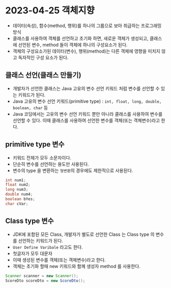 # 2023-04-25 객체지향
- 데이터(속성), 함수(method, 행위)를 하나의 그룹으로 보아 취급하는 프로그래밍 방식
- 클래스를 사용하여 객체를 선언하고 초기화 하면, 새로운 객체가 생성되고, 클래스에 선언된 변수, method 들이 객체에 하나의 구성요소가 된다.
- 객체의 구성요소가된 데이터(변수), 행위(method)는 다른 객체에 영향을 미치지 않고 독자적인 구성 요소가 된다.

## 클래스 선언(클래스 만들기)
- 개발자가 선언한 클래스는 Java 고유의 변수 선언 키워드 처럼 변수를 선언할 수 있는 키워드가 된다.
- Java 고유의 변수 선언 키워드(primitive type) : `int, float, long, double, boolean, char` 등
- Java 코딩에서는 고유의 변수 선언 키워드 뿐만 아니라 클래스를 사용하여 변수를 선언할 수 있다. 이때 클래스를 사용하여 선언한 변수를 객체(또는 객체변수)라고 한다.

## primitive type 변수
- 키워드 전체가 모두 소문자이다.
- 단순히 변수를 선언하는 용도만 사용된다.
- 변수의 type 을 변환하는 `형변환`의 경우에도 제한적으로 사용된다.

``` java
int num1;
float num2;
long num3;
double num4;
boolean bYes;
char cVar;
```

## Class type 변수
- JDK에 포함된 모든 Class, 개발자가 별도로 선언한 Class 는 Class type 의 변수를 선언하는 키워드가 된다.
- `User Define Varibale` 라고도 한다.
- 첫글자가 모두 대문자
- 이때 생성된 변수를 객체(또는 객체변수)라고 한다.
- 객체는 초기화 할때 new 키워드와 함께 생성자 method 를 사용한다.
```java
Scanner scanner = new Scanner();
ScoreDto scoreDto = new ScoreDto();
```